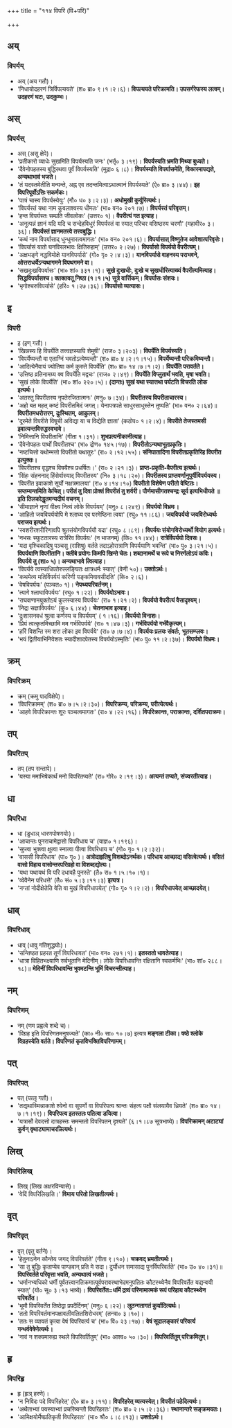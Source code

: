 +++
title = "११४ विपरि (वि+परि)"

+++

## अय्
### विपर्यय्
- अय् (अय गतौ)।
- 'निधायोदहरणं त्रिर्विपल्ययते' (श० ब्रा० ९।१।२।६)। **विपल्ययते परिक्रामति। उपसर्गरेफस्य लत्वम्। उदहरणं घटः, उदकुम्भः।**

## अस्
### विपर्यस्
- अस् (असु क्षेपे)।
- 'प्रतीकारो व्याधेः सुखमिति विपर्यस्यति जनः' (भर्तृ० ३।१९)। **विपर्यस्यति भ्रमति मिथ्या बुध्यते।**
- 'दैवेनोपहतस्य बुद्धिरथवा पूर्वं विपर्यस्यति' (मुद्रा० ६।८)। **विपर्यस्यति विपर्यासमेति, विकारमापद्यते, अन्यथाभावं भजते।**
- 'तं यदस्तमेतीति मन्यन्ते, अह्न एव तदन्तमित्वाऽथात्मानं विपर्यस्यते' (ऐ० ब्रा० ३।४४)। **इह विपरिपूर्वोऽसिः सकर्मकः।**
- 'पात्रं चास्य विपर्यस्येयुः' (गौ० ध० ३।२।३)। **अधोमुखी कुर्युरित्यर्थः।**
- 'विपर्यस्तं यथा नाम कुवलाश्वस्य धीमतः' (भा० वन० २०१।७)। **विपर्यस्तं परिवृत्तम्।**
- 'हन्त विपर्यस्तः सम्प्रति जीवलोकः' (उत्तर० १)। **वैपरीत्यं गत इत्याह।**
- 'अनुत्पन्नं ज्ञानं यदि यदि च सन्देहविधुरं विपर्यस्तं वा स्यात् परिचर वसिष्ठस्य चरणौ' (महावीर० ३।३६)। **विपर्यस्तं ज्ञानमतत्त्वे तत्त्वबुद्धिः।**
- 'कथं नाम विपर्यासाद् धुन्धुमारत्वमागतः' (भा० वन० २०१।६)। **विपर्यासात् विष्णुतेज आवेशात्परिवृत्तेः।**
- 'विपर्यासं यातो घनविरलभावः क्षितिरुहाम्' (उत्तर० २।२७)। **विपर्यासो विपर्ययो वैपरीत्यम्।**
- 'अक्षभङ्गे नद्धविमोक्षे यानविपर्यासे' (गो० गृ० २।४।३)। **यानविपर्यासे वाहनस्य पराभवने, ओत्तराधर्येऽन्यथागमने विपथगमने वा।**
- 'सखदुःखविपर्यासः' (भा० शां० ३३१।१)। **सुखे दुःखधीः, दुःखे च सुखधीरित्याख्यं वैपरीत्यमित्याह। सिद्धविपर्यासश्च। क्तक्तवतू निष्ठा (१।१।५) सूत्रे वार्त्तिकम्। विपर्यासः संशयः।**
- 'भृगोश्चरुविपर्यासे' (हरि० १।२७।३६)। **विपर्यासो व्यत्यासः।**

## इ
### विपरी
- इ (इण् गतौ)।
- 'खिन्नस्य हि विपर्येति तत्त्वज्ञस्यापि शेमुषी' (राज० ३।२०३)। **विपर्येति विपर्यस्यति।**
- 'विपर्येष्यन्तौ वा एताग्निं भवतोऽत्येष्यन्तौ' (श० ब्रा० ४।२।१।१५)। **विपर्येष्यन्तौ परिक्रमिष्यन्तौ।**
- 'आदित्येनैवायं ज्योतिषा कर्म कुरुते विपर्येति' (श० ब्रा० १४।७।१।२)। **विपर्येति परावर्तते।**
- 'उत्तिष्ठ व्रतिनामग्र्य क्व विपर्येति मद्वचः' (राज० २।४९)। **विपर्येति विप्लुतार्थं भवति, मृषा भवति।**
- 'सुखं लोके विपर्येति' (भा० शां० २२०।५)। **(दान्तः) सुखं यथा स्यात्तथा पर्यटति विचरति लोक इत्यर्थः।**
- 'अतस्तु विपरीतस्य नृपतेरजितात्मनः' (मनु० ७।३४)। **विपरीतस्य विपरीताचारस्य।**
- 'अहो बत महत् कष्टं विपरीतमिदं जगत्। येनापत्रपते साधुरसाधुस्तेन तुष्यति' (भा० वन० २।६४)॥ **विपरीतमधरोत्तरम्, दुःस्थितम्, आकुलम्।**
- 'दूरमेते विपरीते विषूची अविद्या या च विद्येति ज्ञाता' (कठोप० १।२।४)। **विपरीते तेजस्तमसी इवात्यन्तविरुद्धस्वभावे।**
- 'निमित्तानि विपरीतानि' (गीता १।३१)। **शुभप्रत्यनीकानीत्याह।**
- 'दैवेनोपहतः पार्थो विपरीतश्च' (भा० द्रोण० १४५।१७)। **विपरीतोऽन्यथाभूतप्रकृतिः।**
- 'नष्टचित्तो यथोन्मत्तो विपरीतो यथातुरः' (रा० २।१२।५५)। **संनिपातादिना विपरीतप्रकृतिरिह विपरीत इत्युक्तः।**
- 'विपरीतश्च वृद्धश्च विषयैश्च प्रधर्षितः।' (रा० २।२१।३)। **प्राप्त-प्रकृति-वैपरीत्य इत्यर्थः।**
- 'सिंहः संहननाद् हिंसेर्वास्याद् विपरीतस्य' (नि० ३।१८।२०)। **विपरीतस्य प्राप्तवर्णानुपूर्वीविपर्ययस्य।**
- 'विपरीत इवाकाशे सूर्यो नक्षत्रमालया' (रा० ४।१४।१०) **विपरीतो विशेषेण परीतो वेष्टितः। सप्तम्यन्तमिति केचित्। परीतं तु दिवा प्रोक्तं विपरीतं तु शर्वरी। पौर्णमासीगतश्चन्द्रः सूर्य इत्यभिधीयते ॥ इति तिलकोद्धृतमन्यदीयं वचनम्।**
- 'सीमाज्ञाने नृणां वीक्ष्य नित्यं लोके विपर्ययम्' (मनु० ८।२४९)। **विपर्ययो विभ्रमः।**
- 'आहितो जयविपर्ययोपि मे श्लाघ्य एव परमेष्ठिना त्वया' (रघु० ११।८६)। **जयविपर्ययो जयविरोध्यर्थः पराजय इत्यर्थः।**
- 'स्वशरीरशरीरिणावपि श्रुतसंयोगविपर्ययौ यदा' (रघु० ८।८९)। **विपर्ययः संयोगविरोध्यर्थो वियोग इत्यर्थः।**
- 'नभसः स्फुटतारस्य रात्रेरिव विपर्ययः' (न भाजनम्) (कि० ११।४४)। **रात्रेर्विपर्ययो दिवसः।**
- 'यदा वृश्चिकादिषु पञ्चसु (राशिषु) वर्तते तदाऽहोरात्राणि विपर्ययाणि भवन्ति' (भा० पु० ३।२१।५)। **विपर्ययाणि विपरीतानि। क्लीबे प्रयोगः किमपि खिन्ते चेतः। शब्दानामर्थे च रूपे च निरर्गलोऽयं कविः। विपर्यये तु (शा० ५)। अन्यथाभावे त्वित्याह।**
- 'विपर्यये त्वस्याधिपतेरुल्लङ्घितः क्षात्रधर्मः स्यात्' (वेणी ५०)। **उक्तोऽर्थः।**
- 'कथमेत्य मतिर्विपर्ययं करिणी पङ्कमिवावसीदति' (कि० २।६)।
- 'वेषविपर्ययः' (पञ्चत० १)। **नेपथ्यपरिवर्तनम्।**
- 'त्यागे श्लाघाविपर्ययः' (रघु० १।२२)। **विपर्ययोऽभावः।**
- 'राघवाणामयुक्तोऽयं कुलस्यास्य विपर्ययः' (रा० १।२१।२)। **विपर्ययो वैपरीत्यं वैसादृश्यम्।**
- 'निद्रा सज्ञाविपर्ययः' (कु० ६।४४)। **चेतनाभाव इत्याह।**
- 'दुःशासनवधं श्रुत्वा कर्णस्य च विपर्ययम्' ( १।१६)। **विपर्ययो विनाशः।**
- 'प्रियं त्वत्कृतमिच्छामि मम गर्भविपर्यये' (रा० १।४७।३)। **गर्भविपर्ययो गर्भवैकृत्यम्।**
- 'हरिं विशन्ति स्म शरा लोका इव विपर्यये' (रा० ७।७।४)। **विपर्ययः प्रलयः संवर्तः, भूतसम्प्लवः।**
- 'भयं द्वितीयाभिनिवेशतः स्यादीशादपेतस्य विपर्ययोऽस्मृतिः' (भा० पु० ११।२।३७)। **विपर्ययो विभ्रमः।**

## क्रम्
### विपरिक्रम्
- क्रम् (क्रमु पादविक्षेपे)।
- 'विपरिक्रामम्' (श० ब्रा० ७।५।२।३०)। **विपरिक्रम्य, परिक्रम्य, परीत्येत्यर्थः।**
- 'आहवे विपरिक्रान्तः शूरः पञ्चत्वमागतः' (रा० ४।२२।१६)। **विपरिक्रान्तः, पराक्रान्तः, दर्शितपराक्रमः।**

## तप्
### विपरितप्
- तप् (तप सन्तापे)।
- 'यस्या ममाभिषेकार्थं मनो विपरितप्यते' (रा० गोरे० २।१९।३)। **अत्यन्तं तप्यते, संज्वरतीत्याह।**

## धा
### विपरिधा
- धा (डुधाञ् धारणपोषणयोः)।
- 'आचान्तः पुनराचामेद्वासो विपरिधाय च' (याज्ञ० १।१९६)।
- 'सुप्त्वा भुक्त्वा क्षुत्वा स्नात्वा पीत्वा विपरिधाय च' (गो० गृ० १।२।३२)।
- 'वाससी विपरिधाय' (पा० गृ० )। **अत्रोदाहृतिषु विशब्दोऽनर्थकः। परिधाय आच्छाद्य वसित्वेत्यर्थः। वसितं वासो विहाय वासोन्तरपरिग्रहो वा विशब्दद्योत्यः।**
- 'यथा यथायथं वि परि दधावहै पुनस्ते' (तै० स० १।५।१०।१)।
- 'व्येवैनेन परिधत्ते' (तै० सं० ५।३।११।३) **इत्यत्र।**
- 'नग्तां नोदीक्षेतेति वेति वा मुखं विपरिधापयेत्' (गो० गृ० १।२।२)। **विपरिधापयेत् आच्छादयेत्।**

## धाव्
### विपरिधाव्
- धाव् (धावु गतिशुद्ध्योः)।
- 'सन्तिष्ठत प्रहरत तूर्णं विपरिधावत' (भा० वन० २७१।१)। **इतस्ततो धावतेत्याह।**
- 'धात्रा विहितभक्ष्याणि सर्वभूतानि मेदिनीम्। लोके विपरिधावन्ति रक्षितानि स्वकर्मभिः' (भा० शां० २८८।१८)॥ **मेदिनीं विपरिधावन्ति भुवमटन्ति भूमिं विचरन्तीत्याह।**

## नम्
### विपरिणम्
- नम् (णम प्रह्वत्वे शब्दे च)।
- 'विग्रह इति विपरिणतमनुषज्यते' (का० नी० सा० १०।७) इत्यत्र **मङ्गला टीका। षष्ठे श्लोके विग्रहस्येति वर्तते। विपरिणतं कृतविभक्तिविपरिणामम्।**

## पत्
### विपरिपत्
- पत् (पत्लृ गतौ)।
- 'तद्यथास्मिन्नाकाशे श्येनो वा सुपर्णो वा विपरिपत्य श्रान्तः संहत्य पक्षौ संलयायैव ध्रियते' (श० ब्रा० १४।७।१।१९)। **विपरिपत्य इतस्ततः पतित्वा डयित्वा।**
- 'यत्रासौ देवदत्तो दात्रहस्तः समन्ततो विपरिपतन् दृश्यते' (६।१।८७ सूत्रभाष्ये)। **विपरिक्रामन् अटाट्यां कुर्वन् वृथाट्यामाचरन्नित्यर्थः।**

## लिख्
### विपरिलिख्
- लिख् (लिख अक्षरविन्यासे)।
- 'वेदिं विपरिलिखति।' **विमाय परितो लिखतीत्यर्थः।**

## वृत्
### विपरिवृत्
- वृत् (वृतु वर्तने)।
- 'हेतुनाऽनेन कौन्तेय जगद् विपरिवर्तते' (गीता ९।१०)। **चक्रवद् भ्रमतीत्यर्थः।**
- 'सा तु बुद्धिः कृताप्येव पाण्डवान् प्रति मे सदा। दुर्योधन समासाद्य पुनर्विपरिवर्तते' (भा० उ० ४०।३१)॥ **विपरिवर्तते परिवृत्ता भवति, अन्यथात्वं भजते।**
- 'धर्मानभ्यधिको धर्मी पूर्वतत्त्वानतिक्रमात्पूर्वपरावस्थाभेदमनुपतितः कौटस्थ्येनैव विपरिवर्तेत यद्यन्वयी स्यात्' (यो० सू० ३।१३ भाष्ये)। **विपरिवर्तेत=धर्मि द्रव्यं परिणामात्मकं रूपं परिहाय कौटस्थ्येन परिवर्तेत।**
- 'भूमौ विपरिवर्तेत तिष्ठेद्वा प्रपदैर्दिनम्' (मनु० ६।२२)। **लुठन्गतागतं कुर्यादित्यर्थः।**
- 'ततो विपरिवर्तमानपक्षावलीवलितशिरोधरम्' (तन्त्रा० ३।१०)।
- 'ततः स व्यायतं कृत्वा वेषं विपरिवर्त्य च' (भा० वि० २३।१७)। **वेषं सूदालङ्कारं परिवर्त्य गन्धर्ववेषेणेत्यर्थः।**
- 'नावं न शक्यमारुह्य स्थले विपरिवर्तितुम्' (भा० आश्व० ५०।३०)। **विपरिवर्तितुम् परिक्रमितुम्।**

## हृ
### विपरिहृ
- हृ (हृञ् हरणे)।
- 'न निविदः पदे विपरिहरेत्' (ऐ० ब्रा० ३।११)। **विपरिहरेत् व्यत्यस्येत्। विपरीतं पठेदित्यर्थः।**
- 'अथैताभ्यां पयस्याभ्यां प्रचरिष्यन्तौ विपरिहरतः' (श० ब्रा० २।५।२।३६)। **स्थानान्तरे सङ्क्रमयतः।**
- 'आमिक्षयोर्मेषप्रतिकृती विपरिहरतः' (भा० श्रौ० ८।८।१३)। **उक्तोऽर्थः।**
